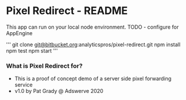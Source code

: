 # Pixel Redirect - README #

This app can run on your local node environment. TODO - configure for AppEngine

'''
git clone git@bitbucket.org:analyticspros/pixel-redirect.git
npm install
npm test
npm start
'''

### What is Pixel Redirect for? ###

* This is a proof of concept demo of a server side pixel forwarding service
* v1.0 by Pat Grady @ Adswerve 2020
